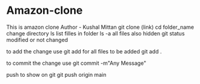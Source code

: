 # Amazon-clone
This is amazon clone
Author - Kushal Mittan
git clone (link)
cd folder_name  change directory 
ls   list filles in folder
ls -a  all files also hidden
git status   modified or not changed

to add the change use
git add <file-name>
for all files to be added
git add . 

to commit the change use
git commit -m"Any Message" 

push to show on git
git push origin main  
